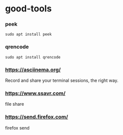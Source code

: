 # good-tools

### peek

```
sudo apt install peek
```
### qrencode

```
sudo apt install qrencode
```

### https://asciinema.org/ 
Record and share your terminal sessions, the right way.

### https://www.ssavr.com/
file share

### https://send.firefox.com/
firefox send
